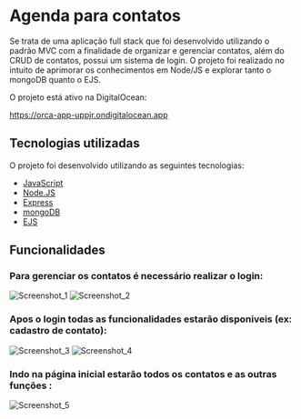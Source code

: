 
# Agenda para contatos

Se trata de uma aplicação full stack que foi desenvolvido utilizando o padrão MVC com a finalidade de organizar e gerenciar contatos, além do CRUD de contatos, possui um sistema de login. O projeto foi realizado no intuito de aprimorar os conhecimentos em Node/JS e explorar tanto o mongoDB quanto o EJS.

O projeto está ativo na DigitalOcean:

https://orca-app-uppjr.ondigitalocean.app

## Tecnologias utilizadas

O projeto foi desenvolvido utilizando as seguintes tecnologias:

- [JavaScript](https://developer.mozilla.org/pt-BR/docs/Web/JavaScript)
- [Node.JS](https://nodejs.org/en/)
- [Express](http://expressjs.com/pt-br/)
- [mongoDB](https://www.mongodb.com)
- [EJS](https://ejs.co)
## Funcionalidades

### Para gerenciar os contatos é necessário realizar o login:

![Screenshot_1](https://user-images.githubusercontent.com/97774592/236692372-5d30d43d-4c2d-49a8-a5a4-30c4883c2fab.png)
![Screenshot_2](https://user-images.githubusercontent.com/97774592/236692380-5d5495ac-e012-445f-be0e-8ef91d53253c.png)

### Apos o login todas as funcionalidades estarão disponiveis (ex: cadastro de contato):
![Screenshot_3](https://user-images.githubusercontent.com/97774592/236692402-c438601d-b0fa-4b49-9a05-bda30b1cbd1b.png)
![Screenshot_4](https://user-images.githubusercontent.com/97774592/236692405-66b56f1e-8bdc-42a0-ab93-b0757c44a139.png)

### Indo na página inicial estarão todos os contatos e as outras funções :
![Screenshot_5](https://user-images.githubusercontent.com/97774592/236692415-13385967-ab58-4e43-a546-346102cbfd58.png)

